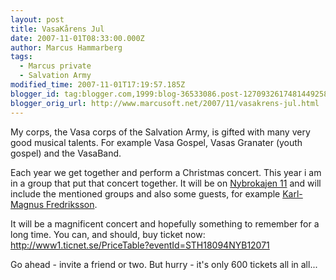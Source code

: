 ```yaml
---
layout: post
title: VasaKårens Jul
date: 2007-11-01T08:33:00.000Z
author: Marcus Hammarberg
tags:
  - Marcus private
  - Salvation Army
modified_time: 2007-11-01T17:19:57.185Z
blogger_id: tag:blogger.com,1999:blog-36533086.post-1270932617481449258
blogger_orig_url: http://www.marcusoft.net/2007/11/vasakrens-jul.html
---
```


My corps, the Vasa corps of the Salvation Army, is
gifted with many very good musical talents. For example
Vasa
Gospel, Vasas Granater (youth gospel) and the VasaBand.

Each year we get together and perform a Christmas concert. This year i
am in a group that put that concert together. It will be on [Nybrokajen
11](http://www.nybrokajen11.rikskonserter.se/) and will include the
mentioned groups and also some guests, for example [Karl-Magnus <span
id="SPELLING_ERROR_8"
class="blsp-spelling-error">Fredriksson](http://www.musiken.nu/).

It will be a magnificent concert and hopefully something to remember for
a long time. You can, and should, buy ticket now:
<http://www1.ticnet.se/PriceTable?eventId=STH18094NYB12071>

Go ahead - invite a friend or two. But hurry - it's only 600 tickets all
in all...
